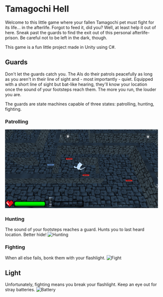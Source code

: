 # Tamagochi Hell
Welcome to this little game where your fallen Tamagochi pet must fight for its life... in the afterlife. Forgot to feed it, did you? Well, at least help it out of here.
Sneak past the guards to find the exit out of this personal afterlife-prison. Be careful not to be left in the dark, though.

This game is a fun little project made in Unity using C#.



## Guards
Don't let the guards catch you. The AIs do their patrols peacefully as long as you aren't in their line of sight and - most importantly - quiet. Equipped with a short line of sight but bat-like hearing, they'll know your location once the sound of your footsteps reach them. The more you run, the louder you are.

The guards are state machines capable of three states: patrolling, hunting, fighting.

### Patrolling
![Narcs](GIFs/NarcPath.gif)

### Hunting
The sound of your footsteps reaches a guard. Hunts you to last heard location. Better hide!
![Hunting](GIFs/Hunting.gif)

### Fighting
When all else fails, bonk them with your flashlight.
![Fight](GIFs/NarcDead.gif)

## Light
Unfortunately, fighting means you break your flashlight. Keep an eye out for stray batteries.
![Battery](GIFs/Battery.gif)
